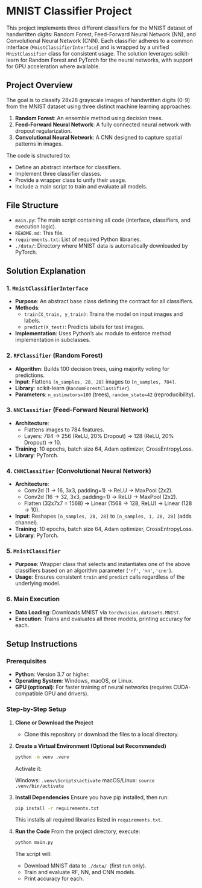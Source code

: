# MNIST Classifier Project

This project implements three different classifiers for the MNIST dataset of handwritten digits: Random Forest, Feed-Forward Neural Network (NN), and Convolutional Neural Network (CNN). Each classifier adheres to a common interface (`MnistClassifierInterface`) and is wrapped by a unified `MnistClassifier` class for consistent usage. The solution leverages scikit-learn for Random Forest and PyTorch for the neural networks, with support for GPU acceleration where available.

## Project Overview

The goal is to classify 28x28 grayscale images of handwritten digits (0-9) from the MNIST dataset using three distinct machine learning approaches:
1. **Random Forest**: An ensemble method using decision trees.
2. **Feed-Forward Neural Network**: A fully connected neural network with dropout regularization.
3. **Convolutional Neural Network**: A CNN designed to capture spatial patterns in images.

The code is structured to:
- Define an abstract interface for classifiers.
- Implement three classifier classes.
- Provide a wrapper class to unify their usage.
- Include a main script to train and evaluate all models.

## File Structure
- `main.py`: The main script containing all code (interface, classifiers, and execution logic).
- `README.md`: This file.
- `requirements.txt`: List of required Python libraries.
- `./data/`: Directory where MNIST data is automatically downloaded by PyTorch.

## Solution Explanation

### 1. `MnistClassifierInterface`
- **Purpose**: An abstract base class defining the contract for all classifiers.
- **Methods**:
  - `train(X_train, y_train)`: Trains the model on input images and labels.
  - `predict(X_test)`: Predicts labels for test images.
- **Implementation**: Uses Python’s `abc` module to enforce method implementation in subclasses.

### 2. `RFClassifier` (Random Forest)
- **Algorithm**: Builds 100 decision trees, using majority voting for predictions.
- **Input**: Flattens `[n_samples, 28, 28]` images to `[n_samples, 784]`.
- **Library**: scikit-learn (`RandomForestClassifier`).
- **Parameters**: `n_estimators=100` (trees), `random_state=42` (reproducibility).

### 3. `NNClassifier` (Feed-Forward Neural Network)
- **Architecture**: 
  - Flattens images to 784 features.
  - Layers: 784 → 256 (ReLU, 20% Dropout) → 128 (ReLU, 20% Dropout) → 10.
- **Training**: 10 epochs, batch size 64, Adam optimizer, CrossEntropyLoss.
- **Library**: PyTorch.

### 4. `CNNClassifier` (Convolutional Neural Network)
- **Architecture**:
  - Conv2d (1 → 16, 3x3, padding=1) → ReLU → MaxPool (2x2).
  - Conv2d (16 → 32, 3x3, padding=1) → ReLU → MaxPool (2x2).
  - Flatten (32x7x7 = 1568) → Linear (1568 → 128, ReLU) → Linear (128 → 10).
- **Input**: Reshapes `[n_samples, 28, 28]` to `[n_samples, 1, 28, 28]` (adds channel).
- **Training**: 10 epochs, batch size 64, Adam optimizer, CrossEntropyLoss.
- **Library**: PyTorch.

### 5. `MnistClassifier`
- **Purpose**: Wrapper class that selects and instantiates one of the above classifiers based on an algorithm parameter (`'rf'`, `'nn'`, `'cnn'`).
- **Usage**: Ensures consistent `train` and `predict` calls regardless of the underlying model.

### 6. Main Execution
- **Data Loading**: Downloads MNIST via `torchvision.datasets.MNIST`.
- **Execution**: Trains and evaluates all three models, printing accuracy for each.

## Setup Instructions

### Prerequisites
- **Python**: Version 3.7 or higher.
- **Operating System**: Windows, macOS, or Linux.
- **GPU (optional)**: For faster training of neural networks (requires CUDA-compatible GPU and drivers).

### Step-by-Step Setup
1. **Clone or Download the Project**
   - Clone this repository or download the files to a local directory.

2. **Create a Virtual Environment (Optional but Recommended)**
   ```bash
   python -m venv .venv
   ```
   Activate it:

    Windows: `.venv\Scripts\activate`
    macOS/Linux: `source .venv/bin/activate`
   
3. **Install Dependencies**
   Ensure you have pip installed, then run:
   ```bash
   pip install -r requirements.txt
   ```
   This installs all required libraries listed in `requirements.txt`.

4. **Run the Code**
   From the project directory, execute:
   ```bash
   python main.py
   ```
   The script will:
    - Download MNIST data to `./data/ `(first run only).
    - Train and evaluate RF, NN, and CNN models.
    - Print accuracy for each.
